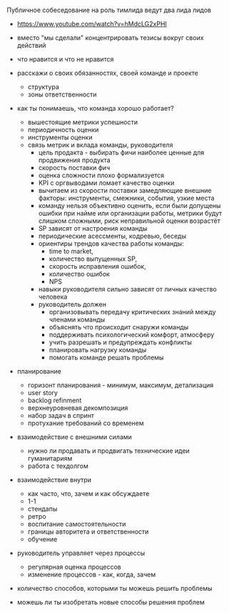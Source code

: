 #

Публичное собеседование на роль тимлида
ведут два лида лидов
 * https://www.youtube.com/watch?v=hMdcLG2xPHI
 * вместо "мы сделали" концентрировать тезисы вокруг своих действий
 * что нравится и что не нравится
 * расскажи о своих обязанностях, своей команде и проекте
	* структура
	* зоны ответственности
 * как ты понимаешь, что команда хорошо работает?
 	* вышестоящие метрики успешности
	* периодичность оценки
	* инструменты оценки
	* связь метрик и вклада команды, руководителя
 		* цель продакта - выбирать фичи наиболее ценные для продвижения продукта
		* скорость поставки фич
		* оценка сложности плохо формализуется
		* KPI с оргвыводами ломает качество оценки
		* вычитаем из скорости поставки замедляющие внешние факторы: инструменты, смежники, события, узкие места
		* команду нельзя объективно оценить, если были допущены ошибки при найме или организации работы, метрики будут слишком сложными, риск неправильной оценки возрастёт
		* SP зависят от настроения команды
		* периодические асессменты, кодревью, беседы
		* ориентиры трендов качества работы команды:
			* time to market,
			* количество выпущенных SP,
			* скорость исправления ошибок,
			* количество ошибок
			* NPS
		* навыки руководителя сильно зависят от личных качество человека
		* руководитель должен
			* организовывать передачу критических знаний между членами команды
			* объяснять что происходит снаружи команды
			* поддерживать психологический комфорт, атмосферу
			* учить разрешать и предупреждать конфликты
			* планировать нагрузку команды
			* помогать команде решать проблемы
 * планирование
	* горизонт планирования - минимум, максимум, детализация
	* user story
	* backlog refinment
	* верхнеуровневая декомпозиция
	* набор задач в спринт
	* протухание требований со временем

 * взаимодействие с внешними силами
	* нужно ли продавать и продвигать технические идеи гуманитариям
	* работа с техдолгом

 * взаимодействие внутри
 	* как часто, что, зачем и как обсуждаете
	* 1-1
	* стендапы
	* ретро
	* воспитание самостоятельности
	* границы авторитета и ответственности
	* обучение
 * руководитель управляет через процессы
    * регулярная оценка процессов
    * изменение процессов - как, когда, зачем

 * количество способов, которыми ты можешь решить проблемы
 * можешь ли ты изобретать новые способы решения проблем